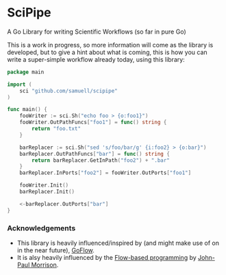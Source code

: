 # SciPipe

A Go Library for writing Scientific Workflows (so far in pure Go)

This is a work in progress, so more information will come as the
library is developed, but to give a hint about what is coming,
this is how you can write a super-simple workflow already today,
using this library:

```go
package main

import (
    sci "github.com/samuell/scipipe"
)

func main() {
    fooWriter := sci.Sh("echo foo > {o:foo1}")
    fooWriter.OutPathFuncs["foo1"] = func() string {
        return "foo.txt"
    }

    barReplacer := sci.Sh("sed 's/foo/bar/g' {i:foo2} > {o:bar}")
    barReplacer.OutPathFuncs["bar"] = func() string {
        return barReplacer.GetInPath("foo2") + ".bar"
    }
    barReplacer.InPorts["foo2"] = fooWriter.OutPorts["foo1"]

    fooWriter.Init()
    barReplacer.Init()

    <-barReplacer.OutPorts["bar"]
}
```

### Acknowledgements

- This library is heavily influenced/inspired by (and might make use of on in the near future), [GoFlow](https://github.com/trustmaster/goflow).
- It is alsy heavily influenced by the [Flow-based programming](http://www.jpaulmorrison.com/fbp) by [John-Paul Morrison](http://www.jpaulmorrison.com/fbp).
